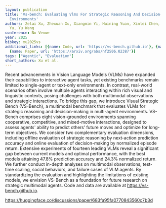 ```yaml
---
layout: publication
title: 'Vs-bench: Evaluating Vlms For Strategic Reasoning And Decision-making In Multi-agent
  Environments'
authors: Zelai Xu, Zhexuan Xu, Xiangmin Yi, Huining Yuan, Xinlei Chen, Yi Wu, Chao
  Yu, Yu Wang
conference: No Venue
year: 2025
bibkey: xu2025vs
additional_links: [{name: Code, url: 'https://vs-bench.github.io'}, {name: Code, url: 'https://huggingface.co/discussions/paper/683fa95fa0770843560c7b3d'},
  {name: Paper, url: 'https://arxiv.org/abs/hf2506.02387'}]
tags: ["Agentic", "Evaluation"]
short_authors: Xu et al.
---
```

Recent advancements in Vision Language Models (VLMs) have expanded their capabilities to interactive agent tasks, yet existing benchmarks remain limited to single-agent or text-only environments. In contrast, real-world scenarios often involve multiple agents interacting within rich visual and linguistic contexts, posing challenges with both multimodal observations and strategic interactions. To bridge this gap, we introduce Visual Strategic Bench (VS-Bench), a multimodal benchmark that evaluates VLMs for strategic reasoning and decision-making in multi-agent environments. VS-Bench comprises eight vision-grounded environments spanning cooperative, competitive, and mixed-motive interactions, designed to assess agents' ability to predict others' future moves and optimize for long-term objectives. We consider two complementary evaluation dimensions, including offline evaluation of strategic reasoning by next-action prediction accuracy and online evaluation of decision-making by normalized episode return. Extensive experiments of fourteen leading VLMs reveal a significant gap between current models and optimal performance, with the best models attaining 47.8% prediction accuracy and 24.3% normalized return. We further conduct in-depth analyses on multimodal observations, test-time scaling, social behaviors, and failure cases of VLM agents. By standardizing the evaluation and highlighting the limitations of existing models, we envision VS-Bench as a foundation for future research on strategic multimodal agents. Code and data are available at https://vs-bench.github.io.

https://huggingface.co/discussions/paper/683fa95fa0770843560c7b3d
